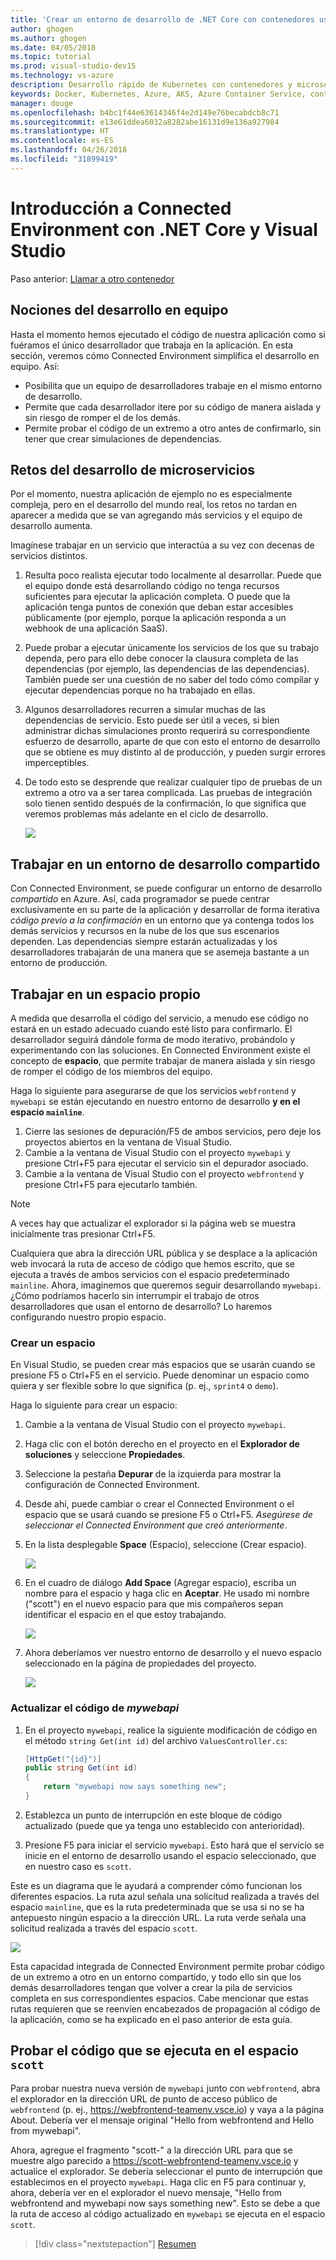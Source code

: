 ```yaml
---
title: 'Crear un entorno de desarrollo de .NET Core con contenedores usando Kubernetes en la nube con Visual Studio - Paso 6: Nociones del desarrollo en equipo | Microsoft Docs'
author: ghogen
ms.author: ghogen
ms.date: 04/05/2018
ms.topic: tutorial
ms.prod: visual-studio-dev15
ms.technology: vs-azure
description: Desarrollo rápido de Kubernetes con contenedores y microservicios en Azure
keywords: Docker, Kubernetes, Azure, AKS, Azure Container Service, contenedores
manager: douge
ms.openlocfilehash: b4bc1f44e63614346f4e2d149e76becabdcb8c71
ms.sourcegitcommit: e13e61ddea6032a8282abe16131d9e136a927984
ms.translationtype: HT
ms.contentlocale: es-ES
ms.lasthandoff: 04/26/2018
ms.locfileid: "31899419"
---
```

# <a name="get-started-on-connected-environment-with-net-core-and-visual-studio"></a>Introducción a Connected Environment con .NET Core y Visual Studio

Paso anterior: [Llamar a otro contenedor](get-started-netcore-visualstudio-05.md)

## <a name="learn-about-team-development"></a>Nociones del desarrollo en equipo

Hasta el momento hemos ejecutado el código de nuestra aplicación como si fuéramos el único desarrollador que trabaja en la aplicación. En esta sección, veremos cómo Connected Environment simplifica el desarrollo en equipo. Así:
* Posibilita que un equipo de desarrolladores trabaje en el mismo entorno de desarrollo.
* Permite que cada desarrollador itere por su código de manera aislada y sin riesgo de romper el de los demás.
* Permite probar el código de un extremo a otro antes de confirmarlo, sin tener que crear simulaciones de dependencias.

## <a name="challenges-with-developing-microservices"></a>Retos del desarrollo de microservicios
Por el momento, nuestra aplicación de ejemplo no es especialmente compleja, pero en el desarrollo del mundo real, los retos no tardan en aparecer a medida que se van agregando más servicios y el equipo de desarrollo aumenta.

Imagínese trabajar en un servicio que interactúa a su vez con decenas de servicios distintos.

1. Resulta poco realista ejecutar todo localmente al desarrollar. Puede que el equipo donde está desarrollando código no tenga recursos suficientes para ejecutar la aplicación completa. O puede que la aplicación tenga puntos de conexión que deban estar accesibles públicamente (por ejemplo, porque la aplicación responda a un webhook de una aplicación SaaS).
1. Puede probar a ejecutar únicamente los servicios de los que su trabajo dependa, pero para ello debe conocer la clausura completa de las dependencias (por ejemplo, las dependencias de las dependencias). También puede ser una cuestión de no saber del todo cómo compilar y ejecutar dependencias porque no ha trabajado en ellas.
1. Algunos desarrolladores recurren a simular muchas de las dependencias de servicio. Esto puede ser útil a veces, si bien administrar dichas simulaciones pronto requerirá su correspondiente esfuerzo de desarrollo, aparte de que con esto el entorno de desarrollo que se obtiene es muy distinto al de producción, y pueden surgir errores imperceptibles.
1. De todo esto se desprende que realizar cualquier tipo de pruebas de un extremo a otro va a ser tarea complicada. Las pruebas de integración solo tienen sentido después de la confirmación, lo que significa que veremos problemas más adelante en el ciclo de desarrollo.

    ![](media/microservices-challenges.png)

## <a name="work-in-a-shared-development-environment"></a>Trabajar en un entorno de desarrollo compartido
Con Connected Environment, se puede configurar un entorno de desarrollo *compartido* en Azure. Así, cada programador se puede centrar exclusivamente en su parte de la aplicación y desarrollar de forma iterativa *código previo a la confirmación* en un entorno que ya contenga todos los demás servicios y recursos en la nube de los que sus escenarios dependen. Las dependencias siempre estarán actualizadas y los desarrolladores trabajarán de una manera que se asemeja bastante a un entorno de producción.

## <a name="work-in-your-own-space"></a>Trabajar en un espacio propio
A medida que desarrolla el código del servicio, a menudo ese código no estará en un estado adecuado cuando esté listo para confirmarlo. El desarrollador seguirá dándole forma de modo iterativo, probándolo y experimentando con las soluciones. En Connected Environment existe el concepto de **espacio**, que permite trabajar de manera aislada y sin riesgo de romper el código de los miembros del equipo.

Haga lo siguiente para asegurarse de que los servicios `webfrontend` y `mywebapi` se están ejecutando en nuestro entorno de desarrollo **y en el espacio `mainline`**.
1. Cierre las sesiones de depuración/F5 de ambos servicios, pero deje los proyectos abiertos en la ventana de Visual Studio.
2. Cambie a la ventana de Visual Studio con el proyecto `mywebapi` y presione Ctrl+F5 para ejecutar el servicio sin el depurador asociado.
3. Cambie a la ventana de Visual Studio con el proyecto `webfrontend` y presione Ctrl+F5 para ejecutarlo también.

> [!Note]
A veces hay que actualizar el explorador si la página web se muestra inicialmente tras presionar Ctrl+F5.

Cualquiera que abra la dirección URL pública y se desplace a la aplicación web invocará la ruta de acceso de código que hemos escrito, que se ejecuta a través de ambos servicios con el espacio predeterminado `mainline`. Ahora, imaginemos que queremos seguir desarrollando `mywebapi`. ¿Cómo podríamos hacerlo sin interrumpir el trabajo de otros desarrolladores que usan el entorno de desarrollo? Lo haremos configurando nuestro propio espacio.

### <a name="create-a-new-space"></a>Crear un espacio
En Visual Studio, se pueden crear más espacios que se usarán cuando se presione F5 o Ctrl+F5 en el servicio. Puede denominar un espacio como quiera y ser flexible sobre lo que significa (p. ej., `sprint4` o `demo`).

Haga lo siguiente para crear un espacio:
1. Cambie a la ventana de Visual Studio con el proyecto `mywebapi`.
2. Haga clic con el botón derecho en el proyecto en el **Explorador de soluciones** y seleccione **Propiedades**.
3. Seleccione la pestaña **Depurar** de la izquierda para mostrar la configuración de Connected Environment.
4. Desde ahí, puede cambiar o crear el Connected Environment o el espacio que se usará cuando se presione F5 o Ctrl+F5. *Asegúrese de seleccionar el Connected Environment que creó anteriormente*.
5. En la lista desplegable **Space** (Espacio), seleccione **<Create New Space...>** (Crear espacio).

    ![](images/Settings.png)

6. En el cuadro de diálogo **Add Space** (Agregar espacio), escriba un nombre para el espacio y haga clic en **Aceptar**. He usado mi nombre ("scott") en el nuevo espacio para que mis compañeros sepan identificar el espacio en el que estoy trabajando.

    ![](images/AddSpace.png)

7. Ahora deberíamos ver nuestro entorno de desarrollo y el nuevo espacio seleccionado en la página de propiedades del proyecto.

    ![](images/Settings2.png)

### <a name="update-code-for-mywebapi"></a>Actualizar el código de *mywebapi*

1. En el proyecto `mywebapi`, realice la siguiente modificación de código en el método `string Get(int id)` del archivo `ValuesController.cs`:
 
    ```csharp
    [HttpGet("{id}")]
    public string Get(int id)
    {
        return "mywebapi now says something new";
    }
    ```

2. Establezca un punto de interrupción en este bloque de código actualizado (puede que ya tenga uno establecido con anterioridad).
3. Presione F5 para iniciar el servicio `mywebapi`. Esto hará que el servicio se inicie en el entorno de desarrollo usando el espacio seleccionado, que en nuestro caso es `scott`.

Este es un diagrama que le ayudará a comprender cómo funcionan los diferentes espacios. La ruta azul señala una solicitud realizada a través del espacio `mainline`, que es la ruta predeterminada que se usa si no se ha antepuesto ningún espacio a la dirección URL. La ruta verde señala una solicitud realizada a través del espacio `scott`.

![](media/Space-Routing.png)

Esta capacidad integrada de Connected Environment permite probar código de un extremo a otro en un entorno compartido, y todo ello sin que los demás desarrolladores tengan que volver a crear la pila de servicios completa en sus correspondientes espacios. Cabe mencionar que estas rutas requieren que se reenvíen encabezados de propagación al código de la aplicación, como se ha explicado en el paso anterior de esta guía.

## <a name="test-code-running-in-the-scott-space"></a>Probar el código que se ejecuta en el espacio `scott`
Para probar nuestra nueva versión de `mywebapi` junto con `webfrontend`, abra el explorador en la dirección URL de punto de acceso público de `webfrontend` (p. ej., https://webfrontend-teamenv.vsce.io) y vaya a la página About. Debería ver el mensaje original "Hello from webfrontend and Hello from mywebapi".

Ahora, agregue el fragmento "scott-" a la dirección URL para que se muestre algo parecido a https://scott-webfrontend-teamenv.vsce.io y actualice el explorador. Se debería seleccionar el punto de interrupción que establecimos en el proyecto `mywebapi`. Haga clic en F5 para continuar y, ahora, debería ver en el explorador el nuevo mensaje, "Hello from webfrontend and mywebapi now says something new". Esto se debe a que la ruta de acceso al código actualizado en `mywebapi` se ejecuta en el espacio `scott`.

> [!div class="nextstepaction"]
> [Resumen](get-started-netcore-visualstudio-07.md)